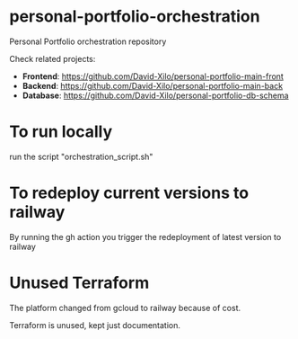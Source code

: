 # personal-portfolio-orchestration
Personal Portfolio orchestration repository

Check related projects:
- **Frontend**: https://github.com/David-Xilo/personal-portfolio-main-front
- **Backend**: https://github.com/David-Xilo/personal-portfolio-main-back
- **Database**: https://github.com/David-Xilo/personal-portfolio-db-schema

# To run locally

run the script "orchestration_script.sh"

# To redeploy current versions to railway

By running the gh action you trigger the redeployment of latest version to railway

# Unused Terraform

The platform changed from gcloud to railway because of cost.

Terraform is unused, kept just documentation.
